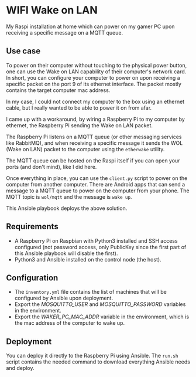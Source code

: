 # WIFI Wake on LAN

My Raspi installation at home which can power on my gamer PC upon receiving a specific message on a MQTT queue.

## Use case

To power on their computer without touching to the physical power button, one can use the Wake on LAN capability of their computer's network card.
In short, you can configure your computer to power on upon receiving a specific packet on the port 9 of its ethernet interface. The packet mostly contains the target computer mac address.

In my case, I could not connect my computer to the box using an ethernet cable, but I really wanted to be able to power it on from afar.

I came up with a workaround, by wiring a Raspberry Pi to my computer by ethernet, the Raspberry Pi sending the Wake on LAN packet.

The Raspberry Pi listens on a MQTT queue (or other messaging services like RabbitMQ), and when receiving a specific message it sends the WOL (Wake on LAN) packet to the computer using the `etherwake` utility.

The MQTT queue can be hosted on the Raspi itself if you can open your ports (and don't mind), like I did here.

Once everything in place, you can use the `client.py` script to power on the computer from another computer.
There are Android apps that can send a message to a MQTT queue to power on the computer from your phone.
The MQTT topic is `wol/mqtt` and the message is `wake up`.

This Ansible playbook deploys the above solution.

## Requirements

- A Raspberry Pi on Raspbian with Python3 installed and SSH access configured
  (not password access, only PublicKey since the first part of this Ansible playbook will disable the first).
- Python3 and Ansible installed on the control node (the host).

## Configuration

- The `inventory.yml` file contains the list of machines that will be configured by Ansible upon deployment.
- Export the *MOSQUITTO_USER* and *MOSQUITTO_PASSWORD* variables in the environment.
- Export the *WAKER_PC_MAC_ADDR* variable in the environment, which is the mac address of the computer to wake up.

## Deployment

You can deploy it directly to the Raspberry Pi using Ansible.
The `run.sh` script contains the needed command to download everything Ansible needs and deploy.
